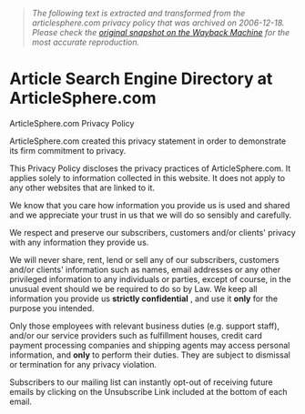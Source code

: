 > *The following text is extracted and transformed from the articlesphere.com privacy policy that was archived on 2006-12-18. Please check the [original snapshot on the Wayback Machine](https://web.archive.org/web/20061218204609id_/http%3A//www.articlesphere.com/privacy.php) for the most accurate reproduction.*

# Article Search Engine Directory at ArticleSphere.com

ArticleSphere.com Privacy Policy

ArticleSphere.com created this privacy statement in order to demonstrate its firm commitment to privacy.

This Privacy Policy discloses the privacy practices of ArticleSphere.com. It applies solely to information collected in this website. It does not apply to any other websites that are linked to it. 

We know that you care how information you provide us is used and shared and we appreciate your trust in us that we will do so sensibly and carefully.

We respect and preserve our subscribers, customers and/or clients' privacy with any information they provide us. 

We will never share, rent, lend or sell any of our subscribers, customers and/or clients' information such as names, email addresses or any other privileged information to any individuals or parties, except of course, in the unusual event should we be required to do so by Law. We keep all information you provide us **strictly confidential** , and use it **only** for the purpose you intended.

Only those employees with relevant business duties (e.g. support staff), and/or our service providers such as fulfillment houses, credit card payment processing companies and shipping agents may access personal information, and **only** to perform their duties. They are subject to dismissal or termination for any privacy violation.

Subscribers to our mailing list can instantly opt-out of receiving future emails by clicking on the Unsubscribe Link included at the bottom of each email.
